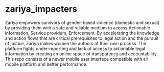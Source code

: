 zariya_impacters
================
Zariya empowers survivors of gender-based violence (domestic and sexual) by providing them with a safe and reliable medium to access Actionable information, Service providers, Enforcement. By accelerating the knowledge and action flows that are critical prerequisites to legal action and the pursuit of justice, Zariya makes women the authors of their own process. The platform fights under-reporting and lack of access to actionable legal information by creating an online space of transparency and accountability.
This repo consists of a newer mobile user interface compatible with all mobile platform and better performance. 
